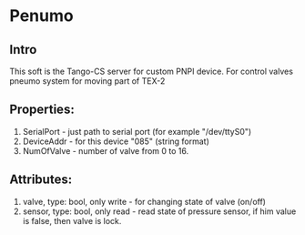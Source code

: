 # Penumo
## Intro
This soft is the Tango-CS server for custom PNPI device. For control valves pneumo system for moving part of TEX-2

## Properties:
1. SerialPort - just path to serial port (for example "/dev/ttyS0")
2. DeviceAddr - for this device "085" (string format)
3. NumOfValve - number of valve from 0 to 16.

## Attributes:
1. valve, type: bool, only write - for changing state of valve (on/off)
2. sensor, type: bool, only read - read state of pressure sensor, if him value is false, then valve is lock.

